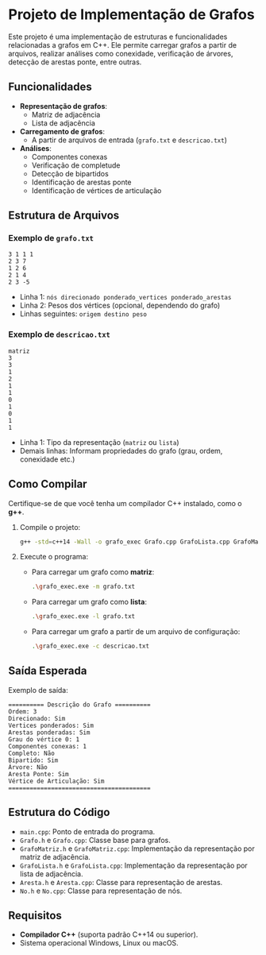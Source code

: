 
# Projeto de Implementação de Grafos

Este projeto é uma implementação de estruturas e funcionalidades relacionadas a grafos em C++. Ele permite carregar grafos a partir de arquivos, realizar análises como conexidade, verificação de árvores, detecção de arestas ponte, entre outras.

## Funcionalidades

- **Representação de grafos**:
  - Matriz de adjacência
  - Lista de adjacência
- **Carregamento de grafos**:
  - A partir de arquivos de entrada (`grafo.txt` e `descricao.txt`)
- **Análises**:
  - Componentes conexas
  - Verificação de completude
  - Detecção de bipartidos
  - Identificação de arestas ponte
  - Identificação de vértices de articulação

## Estrutura de Arquivos

### Exemplo de `grafo.txt`

```
3 1 1 1
2 3 7
1 2 6
2 1 4
2 3 -5
```
- Linha 1: `nós direcionado ponderado_vertices ponderado_arestas`
- Linha 2: Pesos dos vértices (opcional, dependendo do grafo)
- Linhas seguintes: `origem destino peso`

### Exemplo de `descricao.txt`

```
matriz
3
3
1
2
1
1
0
1
0
1
1
```
- Linha 1: Tipo da representação (`matriz` ou `lista`)
- Demais linhas: Informam propriedades do grafo (grau, ordem, conexidade etc.)

## Como Compilar

Certifique-se de que você tenha um compilador C++ instalado, como o **g++**.

1. Compile o projeto:
   ```bash
   g++ -std=c++14 -Wall -o grafo_exec Grafo.cpp GrafoLista.cpp GrafoMatriz.cpp Aresta.cpp No.cpp Lista.cpp main.cpp
   ```

2. Execute o programa:
   - Para carregar um grafo como **matriz**:
     ```bash
     .\grafo_exec.exe -m grafo.txt
     ```
   - Para carregar um grafo como **lista**:
     ```bash
     .\grafo_exec.exe -l grafo.txt
     ```
   - Para carregar um grafo a partir de um arquivo de configuração:
     ```bash
     .\grafo_exec.exe -c descricao.txt
     ```

## Saída Esperada

Exemplo de saída:

```
========== Descrição do Grafo ==========
Ordem: 3
Direcionado: Sim
Vertices ponderados: Sim
Arestas ponderadas: Sim
Grau do vértice 0: 1
Componentes conexas: 1
Completo: Não
Bipartido: Sim
Árvore: Não
Aresta Ponte: Sim
Vértice de Articulação: Sim
========================================
```

## Estrutura do Código

- `main.cpp`: Ponto de entrada do programa.
- `Grafo.h` e `Grafo.cpp`: Classe base para grafos.
- `GrafoMatriz.h` e `GrafoMatriz.cpp`: Implementação da representação por matriz de adjacência.
- `GrafoLista.h` e `GrafoLista.cpp`: Implementação da representação por lista de adjacência.
- `Aresta.h` e `Aresta.cpp`: Classe para representação de arestas.
- `No.h` e `No.cpp`: Classe para representação de nós.

## Requisitos

- **Compilador C++** (suporta padrão C++14 ou superior).
- Sistema operacional Windows, Linux ou macOS.
